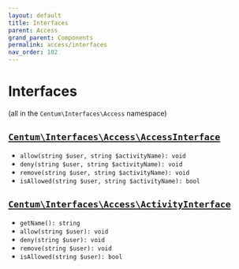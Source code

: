 ```yaml
---
layout: default
title: Interfaces
parent: Access
grand_parent: Components
permalink: access/interfaces
nav_order: 102
---
```




# Interfaces

(all in the `Centum\Interfaces\Access` namespace)



## [`Centum\Interfaces\Access\AccessInterface`](https://github.com/SidRoberts/centum/blob/development/src/Interfaces/Access/AccessInterface.php)

- `allow(string $user, string $activityName): void`
- `deny(string $user, string $activityName): void`
- `remove(string $user, string $activityName): void`
- `isAllowed(string $user, string $activityName): bool`



## [`Centum\Interfaces\Access\ActivityInterface`](https://github.com/SidRoberts/centum/blob/development/src/Interfaces/Access/ActivityInterface.php)

- `getName(): string`
- `allow(string $user): void`
- `deny(string $user): void`
- `remove(string $user): void`
- `isAllowed(string $user): bool`
